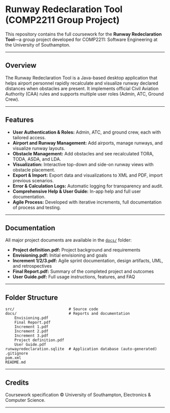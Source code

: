 # Runway Redeclaration Tool (COMP2211 Group Project)

This repository contains the full coursework for the **Runway Redeclaration Tool**—a group project developed for COMP2211: Software Engineering at the University of Southampton.

---

## Overview

The Runway Redeclaration Tool is a Java-based desktop application that helps airport personnel rapidly recalculate and visualize runway declared distances when obstacles are present. It implements official Civil Aviation Authority (CAA) rules and supports multiple user roles (Admin, ATC, Ground Crew).

---

## Features

- **User Authentication & Roles:** Admin, ATC, and ground crew, each with tailored access.
- **Airport and Runway Management:** Add airports, manage runways, and visualize runway layouts.
- **Obstacle Management:** Add obstacles and see recalculated TORA, TODA, ASDA, and LDA.
- **Visualization:** Interactive top-down and side-on runway views with obstacle placement.
- **Export & Import:** Export data and visualizations to XML and PDF, import previous scenarios.
- **Error & Calculation Logs:** Automatic logging for transparency and audit.
- **Comprehensive Help & User Guide:** In-app help and full user documentation.
- **Agile Process:** Developed with iterative increments, full documentation of process and testing.

---

## Documentation

All major project documents are available in the [`docs/`](docs/) folder:
- **Project definition.pdf:** Project background and requirements
- **Envisioning.pdf:** Initial envisioning and goals
- **Increment 1/2/3.pdf:** Agile sprint documentation, design artifacts, UML, and retrospectives
- **Final Report.pdf:** Summary of the completed project and outcomes
- **User Guide.pdf:** Full usage instructions, features, and FAQ

---

## Folder Structure

```
src/                        # Source code
docs/                       # Reports and documentation
    Envisioning.pdf
    Final Report.pdf
    Increment 1.pdf
    Increment 2.pdf
    Increment 3.pdf
    Project definition.pdf
    User Guide.pdf
runwayredeclaration.sqlite  # Application database (auto-generated)
.gitignore
pom.xml 
README.md
```

---

## Credits

Coursework specification © University of Southampton, Electronics & Computer Science.

---
